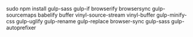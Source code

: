 sudo npm install gulp-sass gulp-if browserify browsersync gulp-sourcemaps babelify buffer vinyl-source-stream vinyl-buffer gulp-minify-css gulp-uglify gulp-rename gulp-replace browser-sync gulp-sass gulp-autoprefixer